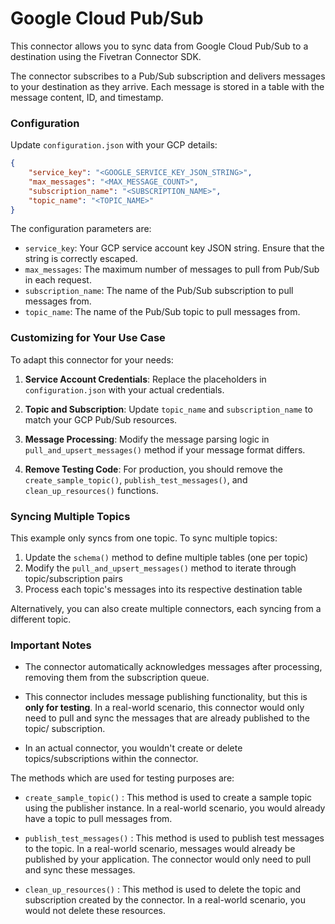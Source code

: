 # Google Cloud Pub/Sub

This connector allows you to sync data from Google Cloud Pub/Sub to a destination using the Fivetran Connector SDK.

The connector subscribes to a Pub/Sub subscription and delivers messages to your destination as they arrive. Each message is stored in a table with the message content, ID, and timestamp.

### Configuration

Update `configuration.json` with your GCP details:

```json
{
    "service_key": "<GOOGLE_SERVICE_KEY_JSON_STRING>",
    "max_messages": "<MAX_MESSAGE_COUNT>",
    "subscription_name": "<SUBSCRIPTION_NAME>",
    "topic_name": "<TOPIC_NAME>"
}
```
The configuration parameters are:
- `service_key`: Your GCP service account key JSON string. Ensure that the string is correctly escaped.
- `max_messages`: The maximum number of messages to pull from Pub/Sub in each request.
- `subscription_name`: The name of the Pub/Sub subscription to pull messages from.
- `topic_name`: The name of the Pub/Sub topic to pull messages from.


### Customizing for Your Use Case

To adapt this connector for your needs:

1. **Service Account Credentials**: Replace the placeholders in `configuration.json` with your actual credentials.

2. **Topic and Subscription**: Update `topic_name` and `subscription_name` to match your GCP Pub/Sub resources.

3. **Message Processing**: Modify the message parsing logic in `pull_and_upsert_messages()` method if your message format differs.

4. **Remove Testing Code**: For production, you should remove the `create_sample_topic()`, `publish_test_messages()`, and `clean_up_resources()` functions.

### Syncing Multiple Topics

This example only syncs from one topic. To sync multiple topics:

1. Update the `schema()` method to define multiple tables (one per topic)
2. Modify the `pull_and_upsert_messages()` method to iterate through topic/subscription pairs
3. Process each topic's messages into its respective destination table

Alternatively, you can also create multiple connectors, each syncing from a different topic.

### Important Notes
  
- The connector automatically acknowledges messages after processing, removing them from the subscription queue.

- This connector includes message publishing functionality, but this is **only for testing**. In a real-world scenario, this connector would only need to pull and sync the messages that are already published to the topic/ subscription.

- In an actual connector, you wouldn't create or delete topics/subscriptions within the connector.

The methods which are used for testing purposes are:

- `create_sample_topic()` : This method is used to create a sample topic using the publisher instance. In a real-world scenario, you would already have a topic to pull messages from.

- `publish_test_messages()` : This method is used to publish test messages to the topic. In a real-world scenario, messages would already be published by your application. The connector would only need to pull and sync these messages.

- `clean_up_resources()` : This method is used to delete the topic and subscription created by the connector. In a real-world scenario, you would not delete these resources.
